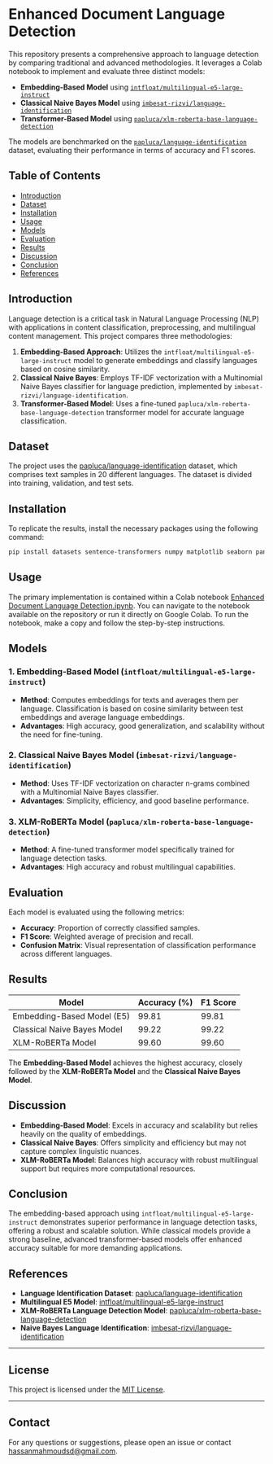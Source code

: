 # Enhanced Document Language Detection

This repository presents a comprehensive approach to language detection by comparing traditional and advanced methodologies. It leverages a Colab notebook to implement and evaluate three distinct models:

- **Embedding-Based Model** using [`intfloat/multilingual-e5-large-instruct`](https://huggingface.co/intfloat/multilingual-e5-large-instruct)
- **Classical Naive Bayes Model** using [`imbesat-rizvi/language-identification`](https://github.com/imbesat-rizvi/language-identification)
- **Transformer-Based Model** using [`papluca/xlm-roberta-base-language-detection`](https://huggingface.co/papluca/xlm-roberta-base-language-detection)

The models are benchmarked on the [`papluca/language-identification`](https://huggingface.co/datasets/papluca/language-identification) dataset, evaluating their performance in terms of accuracy and F1 scores.

## Table of Contents

- [Introduction](#introduction)
- [Dataset](#dataset)
- [Installation](#installation)
- [Usage](#usage)
- [Models](#models)
- [Evaluation](#evaluation)
- [Results](#results)
- [Discussion](#discussion)
- [Conclusion](#conclusion)
- [References](#references)

## Introduction

Language detection is a critical task in Natural Language Processing (NLP) with applications in content classification, preprocessing, and multilingual content management. This project compares three methodologies:

1. **Embedding-Based Approach**: Utilizes the `intfloat/multilingual-e5-large-instruct` model to generate embeddings and classify languages based on cosine similarity.
2. **Classical Naive Bayes**: Employs TF-IDF vectorization with a Multinomial Naive Bayes classifier for language prediction, implemented by `imbesat-rizvi/language-identification`.
3. **Transformer-Based Model**: Uses a fine-tuned `papluca/xlm-roberta-base-language-detection` transformer model for accurate language classification.

## Dataset

The project uses the [papluca/language-identification](https://huggingface.co/datasets/papluca/language-identification) dataset, which comprises text samples in 20 different languages. The dataset is divided into training, validation, and test sets.

## Installation

To replicate the results, install the necessary packages using the following command:

```bash
pip install datasets sentence-transformers numpy matplotlib seaborn pandas scikit-learn torch transformers tqdm
```

## Usage

The primary implementation is contained within a Colab notebook [Enhanced Document Language Detection.ipynb](https://colab.research.google.com/drive/1OIfFTvobq_M22cLcrFGsi6U0DkBkfkpE). You can navigate to the notebook available on the repository or run it directly on Google Colab. To run the notebook, make a copy and follow the step-by-step instructions.

## Models

### 1. Embedding-Based Model (`intfloat/multilingual-e5-large-instruct`)

- **Method**: Computes embeddings for texts and averages them per language. Classification is based on cosine similarity between test embeddings and average language embeddings.
- **Advantages**: High accuracy, good generalization, and scalability without the need for fine-tuning.

### 2. Classical Naive Bayes Model (`imbesat-rizvi/language-identification`)

- **Method**: Uses TF-IDF vectorization on character n-grams combined with a Multinomial Naive Bayes classifier.
- **Advantages**: Simplicity, efficiency, and good baseline performance.

### 3. XLM-RoBERTa Model (`papluca/xlm-roberta-base-language-detection`)

- **Method**: A fine-tuned transformer model specifically trained for language detection tasks.
- **Advantages**: High accuracy and robust multilingual capabilities.

## Evaluation

Each model is evaluated using the following metrics:

- **Accuracy**: Proportion of correctly classified samples.
- **F1 Score**: Weighted average of precision and recall.
- **Confusion Matrix**: Visual representation of classification performance across different languages.

## Results

| Model                       | Accuracy (%) | F1 Score |
|-----------------------------|--------------|----------|
| Embedding-Based Model (E5)  | 99.81        | 99.81    |
| Classical Naive Bayes Model | 99.22        | 99.22    |
| XLM-RoBERTa Model           | 99.60        | 99.60    |

The **Embedding-Based Model** achieves the highest accuracy, closely followed by the **XLM-RoBERTa Model** and the **Classical Naive Bayes Model**.

## Discussion

- **Embedding-Based Model**: Excels in accuracy and scalability but relies heavily on the quality of embeddings.
- **Classical Naive Bayes**: Offers simplicity and efficiency but may not capture complex linguistic nuances.
- **XLM-RoBERTa Model**: Balances high accuracy with robust multilingual support but requires more computational resources.

## Conclusion

The embedding-based approach using `intfloat/multilingual-e5-large-instruct` demonstrates superior performance in language detection tasks, offering a robust and scalable solution. While classical models provide a strong baseline, advanced transformer-based models offer enhanced accuracy suitable for more demanding applications.

## References

- **Language Identification Dataset**: [papluca/language-identification](https://huggingface.co/datasets/papluca/language-identification)
- **Multilingual E5 Model**: [intfloat/multilingual-e5-large-instruct](https://huggingface.co/intfloat/multilingual-e5-large-instruct)
- **XLM-RoBERTa Language Detection Model**: [papluca/xlm-roberta-base-language-detection](https://huggingface.co/papluca/xlm-roberta-base-language-detection)
- **Naive Bayes Language Identification**: [imbesat-rizvi/language-identification](https://github.com/imbesat-rizvi/language-identification)

---

## License

This project is licensed under the [MIT License](https://opensource.org/licenses/MIT).

---

## Contact

For any questions or suggestions, please open an issue or contact [hassanmahmoudsd@gmail.com](mailto:hassanmahmoudsd@gmail.com).
